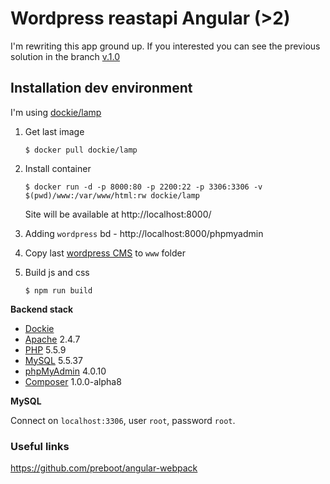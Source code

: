 # Wordpress reastapi Angular (>2)

I'm rewriting this app ground up.
If you interested you can see the previous solution in the branch [v.1.0](https://github.com/artemdemo/wordpress-restapi-angular2/tree/v.1.0)

## Installation dev environment

I'm using [dockie/lamp](http://github.com/robloach/dockie)

1. Get last image
    ```
    $ docker pull dockie/lamp
    ```

2. Install container
    ```
    $ docker run -d -p 8000:80 -p 2200:22 -p 3306:3306 -v $(pwd)/www:/var/www/html:rw dockie/lamp
    ```
    
    Site will be available at http://localhost:8000/

3. Adding `wordpress` bd - http://localhost:8000/phpmyadmin

4. Copy last [wordpress CMS](https://wordpress.org/download/) to `www` folder

5. Build js and css
    ```
    $ npm run build
    ```

**Backend stack**

* [Dockie](../dockie)
* [Apache](https://httpd.apache.org/) 2.4.7
* [PHP](http://php.net/) 5.5.9
* [MySQL](http://www.mysql.com/) 5.5.37
* [phpMyAdmin](http://www.phpmyadmin.net/) 4.0.10
* [Composer](http://getcomposer.org) 1.0.0-alpha8
  
**MySQL**

Connect on `localhost:3306`, user `root`, password `root`.

### Useful links

https://github.com/preboot/angular-webpack
